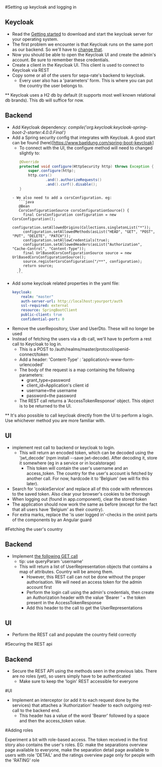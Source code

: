 #Setting up keycloak and logging in
## Keycloak
- Read the [Getting started](https://www.keycloak.org/docs/latest/getting_started/index.html) to download and start the keycloak server for your operating system.
- The first problem we encounter is that Keycloak runs on the same port as our backend. So we'll have to [change that](https://www.keycloak.org/docs/2.5/server_installation/topics/network/ports.html).
- Now you should be able to open the Keycloak UI and create the admin's account. Be sure to remember these credentials.
- Create a client in the Keycloak UI. This client is used to connect to Keycloak via REST
- Copy some or all of the users for sepa-rate's backend to keycloak. 
    - Every user also has a 'parameters' form. This is where you can put the country the user belongs to.

** Keycloak uses a H2 db by default (it supports most well known relational db brands). This db will suffice for now.

## Backend
- Add Keycloak dependency: _compile('org.keycloak:keycloak-spring-boot-2-starter:4.0.0.Final')_
- Add a Spring security config that integrates with Keycloak. A good start can be found (here)[https://www.baeldung.com/spring-boot-keycloak]
    - To connect with the UI, the configure method will need to changed slightly to:
        ```java
        @Override
        protected void configure(HttpSecurity http) throws Exception {
            super.configure(http);
            http.cors()
                    .and().authorizeRequests()
                    .and().csrf().disable();
        }
     ```
     - We also need to add a corsConfiguration. eg:
        ```java
        @Bean
        CorsConfigurationSource corsConfigurationSource() {
          final CorsConfiguration configuration = new CorsConfiguration();
          configuration.setAllowedOrigins(Collections.singletonList("*"));
          configuration.setAllowedMethods(asList("HEAD", "GET", "POST", "PUT", "DELETE", "PATCH"));
          configuration.setAllowCredentials(true);
          configuration.setAllowedHeaders(asList("Authorization", "Cache-Control", "Content-Type"));
          final UrlBasedCorsConfigurationSource source = new UrlBasedCorsConfigurationSource();
          source.registerCorsConfiguration("/**", configuration);
          return source;
        }
       ```
- Add some keycloak related properties in the yaml file:
    ```yaml
    keycloak:
        realm: "master"
        auth-server-url: http://localhost:yourport/auth
        ssl-required: external
        resource: SpringBootClient
        public-client: true
        confidential-port: 0
    ```    
- Remove the userRepository, User and UserDto. These will no longer be used
- Instead of fetching the users via a db call, we'll have to perform a rest call to Keycloak to log in.
    - This is a POST to <keycloak-url>/auth/realms/master/protocol/openid-connect/token
    - Add a header: 'Content-Type' : 'application/x-www-form-urlencoded'
    - The body of the request is a map containing the following parameters:
        - grant_type=password
        -  client_id=Application's client id
        -  username=the username
        -  password=the password
    - The REST call returns a 'AccessTokenResponse' object. This object is to be returned to the UI.

** It's also possible to call keycloak directly from the UI to perform a login. Use whichever method you are more familiar with.

## UI
- implement rest call to backend or keycloak to login.
    - This will return an encoded token, which can be decoded using the 'jwt_decode' (npm install --save jwt-decode). After decoding it, store it somewhere (eg in a service or in localstorage)
        - This token will contain the user's username and an access_token. The country for the user's account is fetched by another call. For now, hardcode it to 'Belgium' (we will fix this later).
- Search for 'cookieService' and replace all of this code with references to the saved token. Also clear your browser's cookies to be thorough
- When logging out (found in app.component), clear the stored token
- The application should now work  the same as before (except for the fact that all users have 'Belgium' as their country).
- For extra marks, replace the 'is user logged in'-checks in the oninit parts of the components by an Angular guard


#Fetching the user's country
## Backend
- Implement [the following GET call]( https://www.keycloak.org/docs-api/2.5/rest-api/index.html#_get_users_2)
    - tip: use queryParam 'username'
    - This will return a list of UserRepresentation objects that contains a map of attributes. Country will be among them.
        - However, this REST call can not be done without the proper authorisation. We will need an access token for the admin account first
        - Perform the login call using the admin's credentials, then create an Authorization header with the value 'Bearer ' + the token present in the AccessTokenResponse
        - Add this header to the call to get the UserRepresentations
## UI
- Perform the REST call and populate the country field correctly

#Securing the REST api
## Backend
- Secure the REST API using the methods seen in the previous labs. There are no roles (yet), so users simply have to be authenticated
    - Make sure to keep the 'login' REST accessible for everyone

#UI
- Implement an interceptor (or add it to each request done by the services) that attaches a 'Authorization' header to each outgoing rest-call to the backend end. 
    - This header has a value of the word 'Bearer' followed by a space and then the access_token value.


#Adding roles

Experiment a bit with role-based access. The token received in the first story also contains the user's roles. 
EG: make the separations overview page available to everyone, make the separation detail page available to users with role 'DETAIL' and the ratings overview page only for people with the 'RATING' role
